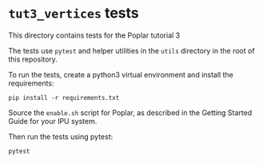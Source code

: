 <!-- Copyright (c) 2020 Graphcore Ltd. All rights reserved. -->
# `tut3_vertices` tests

This directory contains tests for the Poplar tutorial 3

The tests use `pytest` and helper utilities in the `utils` directory in the
root of this repository.

To run the tests, create a python3 virtual environment and install the
requirements:

    pip install -r requirements.txt

Source the `enable.sh` script for Poplar, as described in the Getting Started
Guide for your IPU system.

Then run the tests using pytest:

    pytest
